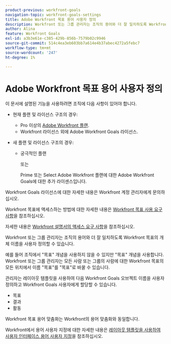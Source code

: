 ```yaml
---
product-previous: workfront-goals
navigation-topic: workfront-goals-settings
title: Adobe Workfront 목표 용어 사용자 정의
description: Workfront 또는 그룹 관리자는 조직의 용어와 더 잘 일치하도록 Workfront 목표의 개체 이름을 사용자 정의할 수 있습니다.
author: Alina
feature: Workfront Goals
exl-id: a3b3e61e-c385-429b-856b-7579b02c9946
source-git-commit: 514c4ea3eb603bb7a614e4b37abec4272a5febc7
workflow-type: tm+mt
source-wordcount: '247'
ht-degree: 1%

---
```


# Adobe Workfront 목표 용어 사용자 정의

이 문서에 설명된 기능을 사용하려면 조직에 다음 사항이 있어야 합니다.

* 현재 플랜 및 라이선스 구조의 경우:

   * Pro 이상의 [Adobe Workfront 플랜](https://www.workfront.com/plans).
   * Workfront 라이선스 외에 Adobe Workfront Goals 라이선스.

* 새 플랜 및 라이선스 구조의 경우:

   * 궁극적인 플랜

     또는

     Prime 또는 Select Adobe Workfront 플랜에 대한 Adobe Workfront Goals에 대한 추가 라이센스입니다.

Workfront Goals 라이선스에 대한 자세한 내용은 Workfront 계정 관리자에게 문의하십시오.

Workfront 목표에 액세스하는 방법에 대한 자세한 내용은 [Workfront 목표 사용 요구 사항](/help/quicksilver/workfront-goals/goal-management/access-needed-for-wf-goals.md)을 참조하십시오.

자세한 내용은 [Workfront 설명서의 액세스 요구 사항](/help/quicksilver/administration-and-setup/add-users/access-levels-and-object-permissions/access-level-requirements-in-documentation.md)을 참조하십시오.

Workfront 또는 그룹 관리자는 조직의 용어와 더 잘 일치하도록 Workfront 목표의 개체 이름을 사용자 정의할 수 있습니다.

예를 들어 조직에서 &quot;목표&quot; 개념을 사용하지 않을 수 있지만 &quot;목표&quot; 개념을 사용합니다. Workfront 또는 그룹 관리자는 모든 사람 또는 그룹의 사람에 대한 Workfront 목표의 모든 위치에서 이름 &quot;목표&quot;를 &quot;목표&quot;로 바꿀 수 있습니다.

관리자는 레이아웃 템플릿을 사용하여 다음 Workfront Goals 오브젝트 이름을 사용자 정의하고 Workfront Goals 사용자에게 할당할 수 있습니다.

* 목표
* 결과
* 활동

Workfront 목표 용어 맞춤화는 Workfront의 용어 맞춤화와 동일합니다.

Workfront에서 용어 사용자 지정에 대한 자세한 내용은 [레이아웃 템플릿을 사용하여 사용자 인터페이스 용어 사용자 지정](../../administration-and-setup/customize-workfront/use-layout-templates/customize-terminology.md)을 참조하십시오.
